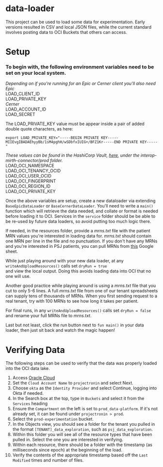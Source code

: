 # data-loader

This project can be used to load some data for experimentation. Early versions resulted in CSV and local JSON files,
while the current standard involves posting data to OCI Buckets that others can access.

# Setup

### To begin with, the following environment variables need to be set on your local system.

_Depending on if you're running for an Epic or Cerner client you'll also need_\
_Epic_\
LOAD_CLIENT_ID\
LOAD_PRIVATE_KEY\
_Cerner_\
LOAD_ACCOUNT_ID\
LOAD_SECRET

The LOAD_PRIVATE_KEY value must be appear inside a pair of added double quote characters, as here:

```
export LOAD_PRIVATE_KEY="-----BEGIN PRIVATE KEY-----MIIEvgIBADAEhyyBb/1sM4pghH/wSDbfxIUIG+/BFZ1Kr-----END PRIVATE KEY-----"
```

_These values can be found in the HashiCorp
Vault, [here](https://vault.devops.projectronin.io:8200/ui/vault/secrets/interop-mirth-connector/show/prod),
under the interop-mirth-connector/prod folder._\
LOAD_OCI_NAMESPACE\
LOAD_OCI_TENANCY_OCID\
LOAD_OCI_USER_OCID\
LOAD_OCI_FINGERPRINT\
LOAD_OCI_REGION_ID\
LOAD_OCI_PRIVATE_KEY

Once the above variables are setup, create a new dataloader via extending `BaseEpicDataLoader`
or `BaseCernerDataLoader`.
You'll need to write a `main()` function which will retrieve the data needed, and collate or format is needed before
loading it to OCI.
Services in the `service` folder should be be able to be re-used by future data loaders, so avoid putting too much logic
there.

If needed, in the resources folder, provide a _mrns.txt_ file with the patient MRN values you're interested in loading data for.
_mrns.txt_ should contain one MRN per line in the file and no punctuation. If you
don't have any MRNs and you're interested in PSJ patients, you can pull MRNs 
from [this](https://docs.google.com/spreadsheets/d/1o9Kl0uZ5rAxra_t1C598CPtVbi_GJdTd2sSnKsm35jI/edit#gid=490983879)
Google sheet. 

While just playing around with your new data loader, at any `writeAndUploadResources()` calls set `dryRun = true`  
and view the local output. Doing this avoids loading data into OCI that no one will use.

Another good practice while playing around is using a _mrns.txt_ file that you cut to only 5-6 lines.
A full _mrns.txt_ file from one of our tenant spreadsheets can supply tens of thousands of MRNs. 
When you first sending request to a real tenant, try with 100 MRNs to see how long it takes per patient.

For final runs, in any `writeAndUploadResources()` calls set `dryRun = false` and rename your full MRNs file to _mrns.txt_.

Last but not least, click the run button next to ```fun main()``` in your data loader, then just sit back and watch the
magic happen!

# Verifying Data

The following steps can be used to verify that the data was properly loaded into the OCI data lake.

1. Access [Oracle Cloud](https://cloud.oracle.com)
2. Set the `Cloud Account Name` to `projectronin` and select Next.
3. Choose `okta` as the `Identity Provider` and select Continue, logging into Okta if needed.
4. In the Search box at the top, type in `Buckets` and select it from the `Services` heading
5. Ensure the `Compartment` on the left is set to `prod_data-platform`. If it's not already set, it can be found
   under `projectronin > prod`.
6. Select the `prod-experimentation` bucket.
7. In the Objects view, you should see a folder for the tenant you pulled in the format `[TENANT]_data_exploration`,
   such as `psj_data_exploration`.
8. Within this folder you will see all of the resource types that have been pulled in. Select the one you are interested
   in verifying.
9. Within each resource, there should be a folder with the timestamp (as milliseconds since epoch) at the beginning of
   the load.
10. Verify the contents of the appropriate timestamp based off the `Last Modified` times and number of files.
